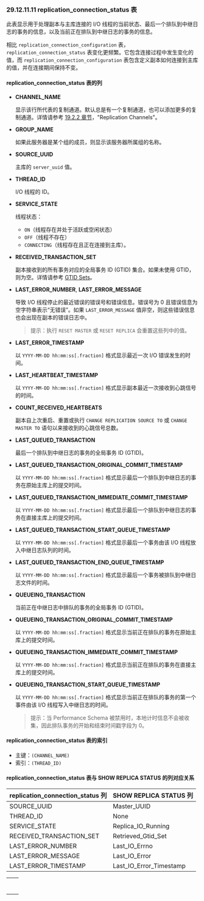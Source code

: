 ### 29.12.11.11 replication_connection_status 表

此表显示用于处理副本与主库连接的 I/O 线程的当前状态、最后一个排队到中继日志的事务的信息，以及当前正在排队到中继日志的事务的信息。

相比 `replication_connection_configuration` 表，`replication_connection_status` 表变化更频繁。它包含连接过程中发生变化的值，而 `replication_connection_configuration` 表包含定义副本如何连接到主库的值，并在连接期间保持不变。

#### replication_connection_status 表的列

- **CHANNEL_NAME**  

  显示该行所代表的复制通道。默认总是有一个复制通道，也可以添加更多的复制通道。详情请参考 [19.2.2 章节](#19.2.2)，"Replication Channels"。

- **GROUP_NAME**  

  如果此服务器是某个组的成员，则显示该服务器所属组的名称。

- **SOURCE_UUID**  

  主库的 `server_uuid` 值。

- **THREAD_ID**  

  I/O 线程的 ID。

- **SERVICE_STATE**  

  线程状态：  
  - `ON`（线程存在并处于活跃或空闲状态）  
  - `OFF`（线程不存在）  
  - `CONNECTING`（线程存在且正在连接到主库）。

- **RECEIVED_TRANSACTION_SET**  

  副本接收到的所有事务对应的全局事务 ID (GTID) 集合。如果未使用 GTID，则为空。详情请参考 [GTID Sets](#gtid-sets)。

- **LAST_ERROR_NUMBER**, **LAST_ERROR_MESSAGE**  

  导致 I/O 线程停止的最近错误的错误号和错误信息。错误号为 0 且错误信息为空字符串表示“无错误”。如果 `LAST_ERROR_MESSAGE` 值非空，则这些错误信息也会出现在副本的错误日志中。

  > 提示：执行 `RESET MASTER` 或 `RESET REPLICA` 会重置这些列中的值。

- **LAST_ERROR_TIMESTAMP**  

  以 `YYYY-MM-DD hh:mm:ss[.fraction]` 格式显示最近一次 I/O 错误发生的时间。

- **LAST_HEARTBEAT_TIMESTAMP**  

  以 `YYYY-MM-DD hh:mm:ss[.fraction]` 格式显示副本最近一次接收到心跳信号的时间。

- **COUNT_RECEIVED_HEARTBEATS**  

  副本自上次重启、重置或执行 `CHANGE REPLICATION SOURCE TO` 或 `CHANGE MASTER TO` 语句以来接收到的心跳信号总数。

- **LAST_QUEUED_TRANSACTION**  

  最后一个排队到中继日志的事务的全局事务 ID (GTID)。

- **LAST_QUEUED_TRANSACTION_ORIGINAL_COMMIT_TIMESTAMP**  

  以 `YYYY-MM-DD hh:mm:ss[.fraction]` 格式显示最后一个排队到中继日志的事务在原始主库上的提交时间。

- **LAST_QUEUED_TRANSACTION_IMMEDIATE_COMMIT_TIMESTAMP**  

  以 `YYYY-MM-DD hh:mm:ss[.fraction]` 格式显示最后一个排队到中继日志的事务在直接主库上的提交时间。

- **LAST_QUEUED_TRANSACTION_START_QUEUE_TIMESTAMP**  

  以 `YYYY-MM-DD hh:mm:ss[.fraction]` 格式显示最后一个事务由该 I/O 线程放入中继日志队列的时间。

- **LAST_QUEUED_TRANSACTION_END_QUEUE_TIMESTAMP**  

  以 `YYYY-MM-DD hh:mm:ss[.fraction]` 格式显示最后一个事务被排队到中继日志文件的时间。

- **QUEUEING_TRANSACTION**  

  当前正在中继日志中排队的事务的全局事务 ID (GTID)。

- **QUEUEING_TRANSACTION_ORIGINAL_COMMIT_TIMESTAMP**  

  以 `YYYY-MM-DD hh:mm:ss[.fraction]` 格式显示当前正在排队的事务在原始主库上的提交时间。

- **QUEUEING_TRANSACTION_IMMEDIATE_COMMIT_TIMESTAMP**  

  以 `YYYY-MM-DD hh:mm:ss[.fraction]` 格式显示当前正在排队的事务在直接主库上的提交时间。

- **QUEUEING_TRANSACTION_START_QUEUE_TIMESTAMP**  

  以 `YYYY-MM-DD hh:mm:ss[.fraction]` 格式显示当前正在排队的事务的第一个事件由该 I/O 线程写入中继日志的时间。

  > 提示：当 Performance Schema 被禁用时，本地计时信息不会被收集，因此排队事务的开始和结束时间戳字段为 0。

#### replication_connection_status 表的索引

- 主键：`(CHANNEL_NAME)`
- 索引：`(THREAD_ID)`

#### replication_connection_status 表与 SHOW REPLICA STATUS 的列对应关系

| replication_connection_status 列 | SHOW REPLICA STATUS 列  |
| -------------------------------- | ----------------------- |
| SOURCE_UUID                      | Master_UUID             |
| THREAD_ID                        | None                    |
| SERVICE_STATE                    | Replica_IO_Running      |
| RECEIVED_TRANSACTION_SET         | Retrieved_Gtid_Set      |
| LAST_ERROR_NUMBER                | Last_IO_Errno           |
| LAST_ERROR_MESSAGE               | Last_IO_Error           |
| LAST_ERROR_TIMESTAMP             | Last_IO_Error_Timestamp |

|      |      |
| ---- | ---- |
|      |      |
|      |      |
|      |      |
|      |      |
|      |      |
|      |      |
|      |      |